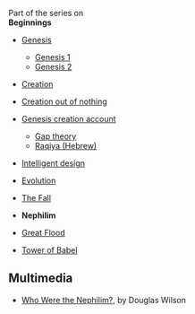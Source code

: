 Part of the series on  
**Beginnings**
-   [Genesis](Genesis "Genesis")
    -   [Genesis 1](Genesis_1 "Genesis 1")
    -   [Genesis 2](Genesis_2 "Genesis 2")

-   [Creation](Creation "Creation")
-   [Creation out of nothing](Creation_out_of_nothing "Creation out of nothing")
-   [Genesis creation account](Genesis_creation_account "Genesis creation account")
    -   [Gap theory](Gap_theory "Gap theory")
    -   [Raqiya (Hebrew)](Raqiya_(Hebrew) "Raqiya (Hebrew)")

-   [Intelligent design](Intelligent_design "Intelligent design")
-   [Evolution](Evolution "Evolution")
-   [The Fall](The_Fall "The Fall")
-   **Nephilim**
-   [Great Flood](Great_Flood "Great Flood")
-   [Tower of Babel](Tower_of_Babel "Tower of Babel")


## Multimedia

-   [Who Were the Nephilim?](http://www.youtube.com/watch?v=RLiOqUR5Ma0),
    by Douglas Wilson



